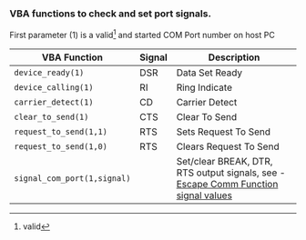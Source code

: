 ### VBA functions to check and set port signals.


First parameter (1) is a valid[^1] and started COM Port number on host PC

| VBA Function                  | Signal | Description                                                                                                   |
| ------------------------------|------- | --------------------------------------------------------------------------------------------------------------|
| `device_ready(1)`             | DSR    | Data Set Ready                               |
| `device_calling(1)`           | RI     | Ring Indicate                                   |
| `carrier_detect(1)`           | CD     | Carrier Detect                                  |
| `clear_to_send(1)`            | CTS    | Clear To Send                                |
| `request_to_send(1,1)`        | RTS    | Sets Request To Send                    |
| `request_to_send(1,0)`        | RTS    | Clears Request To Send                  |
| `signal_com_port(1,signal)`   |        | Set/clear BREAK, DTR, RTS output signals, see - [Escape Comm Function signal values](https://docs.microsoft.com/en-us/windows/win32/api/winbase/nf-winbase-escapecommfunction)

[^1]: valid
